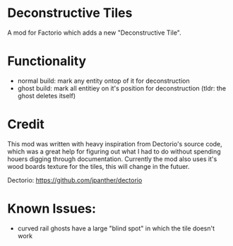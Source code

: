# Deconstructive Tiles
A mod for Factorio which adds a new "Deconstructive Tile".

# Functionality
- normal build: mark any entity ontop of it for deconstruction
- ghost build: mark all entitiey on it's position for deconstruction (tldr: the ghost deletes itself)

# Credit
This mod was written with heavy inspiration from Dectorio's source code, which was a great help for figuring out 
what I had to do without spending houers digging through documentation. Currently the mod also uses it's 
wood boards texture for the tiles, this will change in the futuer.

Dectorio: https://github.com/jpanther/dectorio

# Known Issues:
 - curved rail ghosts have a large "blind spot" in which the tile doesn't work
